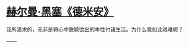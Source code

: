 # [赫尔曼·黑塞《德米安》 ​](https://github.com/miss-shiyi/miss-shiyi/issues/174)

我所渴求的，无非是将心中脱颖欲出的本性付诸生活。为什么竟如此艰难呢？

——